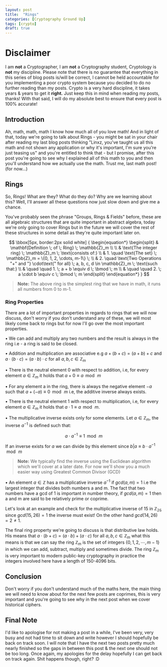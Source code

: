 ```yaml
---
layout: post
title:  "Rings"
categories: [Cryptography Ground Up]
tags: [crypto]
draft: true
---
```


# Disclaimer

I am **not** a Cryptographer, I am **not** a Cryptography student, Cryptology is **not** my discipline. Please note that there is no guarantee that everything in this series of blog posts is/will be correct, I cannot be held accountable for you implementing a poor crypto system because you decided to do no further reading than my posts. Crypto is a very hard discipline, it takes years & years to get it **right.** Just keep this in mind when reading my posts, thanks! With that said, I will do my absolute best to ensure that every post is 100% accurate!

## Introduction

Ah, math, math, math I know how much all of you love math! And in light of that, today we're going to talk about Rings - you might be sat in your chair after reading my last blog posts thinking "Linxz, you've taught us all this math and not shown any application or why it's important, I'm sure you're just teasing us" and you're entitled to think that - but I promise, after this post you're going to see why I explained all of this math to you and then you'll understand how we actually use the math. Trust me, last math post! (for now...)

## Rings

So, Rings! What are they? What do they do? Why are we learning about this? Well, I'll answer all these questions now just slow down and give me a chance.

You've probably seen the phrase "Groups, Rings & Fields" before, these are all algebraic structures that are quite important in abstract algebra, today we're only going to cover Rings but in the future we will cover the rest of these structures in some detail as they're quite important later on.

$$ \bbox[5px, border:2px solid white]
{
\begin{equation*}
\begin{split}
& \mathbf{Definition \; of \; Ring} \; \mathbb{Z}_m \\
\\
& \text{The integer ring} \; \mathbb{Z}_m \; \text{consists of:} \\
& 1. \quad \text{The set} \; \mathbb{Z}_m = \{0, 1, 2, \cdots, m-1\} \; \\
& 2. \quad \text{Two Operations "+" and "} \cdot\text{" for all} \; a, b, c, d \in \mathbb{Z}_m \; \text{such that:} \\
& \quad \quad 1. \; a + b \equiv d \; \bmod \; m \\
& \quad \quad 2. \; a \cdot b \equiv c \; \bmod \; m
\end{split}
\end{equation*}
}
$$

 > **Note:** The above ring is the simplest ring that we have in math, it runs all numbers from 0 to m-1.

### Ring Properties

There are a lot of important properties in regards to rings that we will now discuss, don't worry if you don't understand any of these, we will most likely come back to rings but for now I'll go over the most important properties.

$\bullet$ We can add and multiply any two numbers and the result is always in the ring i.e - a ring is said to be closed.

$\bullet$ Addition and multiplication are associative e.g $a + (b + c) = (a + b) + c$ and $a \cdot (b \cdot c) = (a \cdot b) \cdot c$ for all $a, b, c \in \mathbb{Z}_m$

$\bullet$ There is the neutral element 0 with respect to addition, i.e, for every element $a ∈ \mathbb{Z}_m$ it holds that $a + 0 ≡ a \, \bmod \, m$

$\bullet$ For any element a in the ring, there is always the negative element $-a$ such that $a + (-a) ≡ 0 \, \bmod \, m$ i.e, the additive inverse always exists.

$\bullet$ There is the neutral element 1 with respect to multiplication, i.e, for every element $a \in \mathbb{Z}_m$ it holds that $a \cdot 1 ≡ a \, \bmod \, m$.

$\bullet$ The multiplicative inverse exists only for some elements. Let $a \in \mathbb{Z}_m$, the inverse $a^{-1}$ is defined such that:

$$ a \cdot a^{-1} \equiv 1 \, \bmod \, m $$

If an inverse exists for $a$ we can divide by this element since $b\text{|}a \equiv b \cdot a^{-1} \, \bmod \, m$

> **Note:** We typically find the inverse using the Euclidean algorithm which we'll cover at a later date. For now we'll show you a much easier way using Greatest Common Divisor (GCD)

$\bullet$ An element $a \in \mathbb{Z}$ has a multiplicative inverse $a^{-1}$ if $gcd(a,m) = 1$ i.e the largest integer that divides both numbers $\text{a}$ and $\text{m}$. The fact that two numbers have a gcd of 1 is important in number theory, if $gcd(a,m) = 1$ then $\text{a}$ and $\text{m}$ are said to be relatively prime or coprime.

Let's look at an example and check for the multiplicative inverse of $15$ in $\mathbb{Z_{26}}$ since $gcd(15, 26) = 1$ the inverse must exist! On the other hand $gcd(14, 26) = 2 \neq 1$.

The final ring property we're going to discuss is that distributive law holds. His means that $a \cdot (b+c) = (a \cdot b) + (a \cdot c)$ for all $a, b,c \in \mathbb{Z}_m$ what this means is that we can say the ring $\mathbb{Z}_m$ is the set of integers $\{0, 1, 2, \cdots, m-1\}$ in which we can add, subtract, multiply and sometimes divide. The ring $\mathbb{Z}_m$ is very important to modern public-key cryptography in practice the integers involved here have a length of 150-4096 bits.

## Conclusion

Don't worry if you don't understand much of the maths here, the main thing we will need to know about for the next few posts are coprimes, this is very important and you're going to see why in the next post when we cover historical ciphers.

## Final Note

I'd like to apologise for not making a post in a while, I've been very, very busy and not had time to sit down and write however I should hopefully be back on track soon. I will note that I have the next two posts pretty much nearly finished so the gaps in between this post & the next one should not be too long. Once again, my apologies for the delay hopefully I can get back on track again. Shit happens though, right? :D